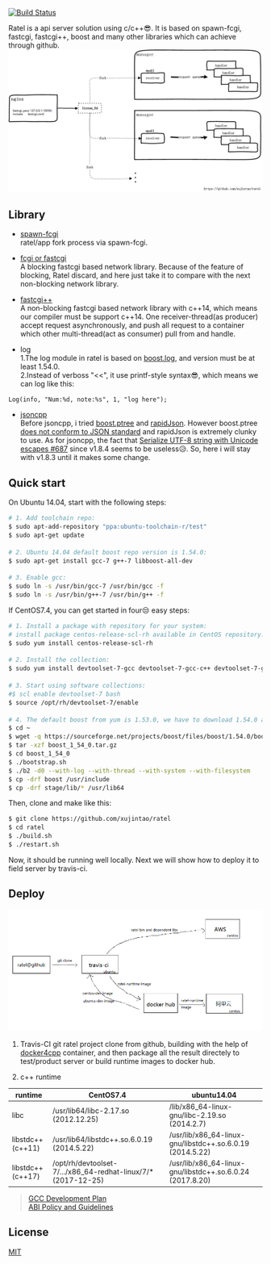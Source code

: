 [![Build Status](https://travis-ci.org/xujintao/ratel.svg?branch=master)](https://travis-ci.org/xujintao/ratel)

Ratel is a api server solution using c/c++:sunglasses:. It is based on spawn-fcgi, fastcgi, fastcgi++, boost and many other libraries which can achieve through github.  
![](https://github.com/xujintao/ratel/blob/master/ratel.png)

## Library

* [spawn-fcgi](https://github.com/lighttpd/spawn-fcgi)  
ratel/app fork process via spawn-fcgi.

* [fcgi or fastcgi](https://github.com/LuaDist/fcgi)  
A blocking fastcgi based network library. Because of the feature of blocking, Ratel discard, and here just take it to compare with the next non-blocking network library.

* [fastcgi++](https://github.com/eddic/fastcgipp)  
A non-blocking fastcgi based network library with c++14, which means our compiler must be support c++14. One receiver-thread(as producer) accept request asynchronously, 
and push all request to a container which other multi-thread(act as consumer) pull from and handle.

* log  
1.The log module in ratel is based on [boost.log](http://www.boost.org/doc/libs/1_54_0/libs/log/doc/html/index.html), and version must be at least 1.54.0.  
2.Instead of verboss "<<", it use printf-style syntax:sunglasses:, which means we can log like this:  
```
Log(info, "Num:%d, note:%s", 1, "log here");
```

* [jsoncpp](https://github.com/open-source-parsers/jsoncpp)  
Before jsoncpp, i tried [boost.ptree](http://www.boost.org/doc/libs/1_54_0/doc/html/property_tree.html) and [rapidJson](https://github.com/Tencent/rapidjson). 
However boost.ptree [does not conform to JSON standard](https://svn.boost.org/trac10/ticket/9721#no2) and rapidJson is extremely clunky to use. As for jsoncpp, 
the fact that [Serialize UTF-8 string with Unicode escapes #687](https://github.com/open-source-parsers/jsoncpp/pull/687) since v1.8.4 seems to be useless:disappointed_relieved:. 
So, here i will stay with v1.8.3 until it makes some change.

## Quick start
On Ubuntu 14.04, start with the following steps:
```sh
# 1. Add toolchain repo:
$ sudo apt-add-repository "ppa:ubuntu-toolchain-r/test"
$ sudo apt-get update

# 2. Ubuntu 14.04 default boost repo version is 1.54.0:
$ sudo apt-get install gcc-7 g++-7 libboost-all-dev

# 3. Enable gcc:
$ sudo ln -s /usr/bin/gcc-7 /usr/bin/gcc -f
$ sudo ln -s /usr/bin/g++-7 /usr/bin/g++ -f
```

If CentOS7.4, you can get started in four:unamused: easy steps:  
```sh
# 1. Install a package with repository for your system:
# install package centos-release-scl-rh available in CentOS repository:
$ sudo yum install centos-release-scl-rh

# 2. Install the collection:
$ sudo yum install devtoolset-7-gcc devtoolset-7-gcc-c++ devtoolset-7-gdb

# 3. Start using software collections:
#$ scl enable devtoolset-7 bash
$ source /opt/rh/devtoolset-7/enable

# 4. The default boost from yum is 1.53.0, we have to download 1.54.0 and build.
$ cd ~
$ wget -q https://sourceforge.net/projects/boost/files/boost/1.54.0/boost_1_54_0.tar.gz
$ tar -xzf boost_1_54_0.tar.gz
$ cd boost_1_54_0
$ ./bootstrap.sh
$ ./b2 -d0 --with-log --with-thread --with-system --with-filesystem
$ cp -drf boost /usr/include
$ cp -drf stage/lib/* /usr/lib64
```

Then, clone and make like this:  
```sh
$ git clone https://github.com/xujintao/ratel
$ cd ratel
$ ./build.sh
$ ./restart.sh
```

Now, it should be running well locally. Next we will show how to deploy it to field server by travis-ci.

## Deploy
![](https://github.com/xujintao/ratel/blob/master/deploy.png)
1. Travis-CI git ratel project clone from github, building with the help of [docker4cpp](https://github.com/xujintao/docker4cpp) container, 
and then package all the result directely to test/product server or build runtime images to docker hub.  

2. c++ runtime 

| runtime | CentOS7.4 | ubuntu14.04 |
| ------  | --------- | ----------- |
| libc | /usr/lib64/libc-2.17.so (2012.12.25) | /lib/x86_64-linux-gnu/libc-2.19.so (2014.2.7) |
| libstdc++(c++11) | /usr/lib64/libstdc++.so.6.0.19 (2014.5.22) | /usr/lib/x86_64-linux-gnu/libstdc++.so.6.0.19 (2014.5.22) |
| libstdc++(c++17) | /opt/rh/devtoolset-7/.../x86_64-redhat-linux/7/* (2017-12-25) | /usr/lib/x86_64-linux-gnu/libstdc++.so.6.0.24 (2017.8.20) | 
> [GCC Development Plan](https://gcc.gnu.org/develop.html)  
> [ABI Policy and Guidelines](https://gcc.gnu.org/onlinedocs/libstdc++/manual/abi.html)  

## License

[MIT](https://github.com/xujintao/ratel/blob/master/LICENSE)